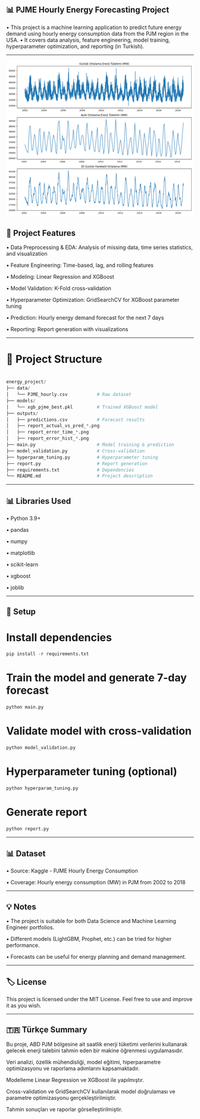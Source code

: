 ## 📊 PJME Hourly Energy Forecasting Project

• This project is a machine learning application to predict future energy demand using hourly energy consumption data from the PJM region in the USA.
• It covers data analysis, feature engineering, model training, hyperparameter optimization, and reporting (in Turkish).

---

![Energy Forecast Overview](outputs/all_in_one.png)


## 🚀 Project Features

• Data Preprocessing & EDA: Analysis of missing data, time series statistics, and visualization

• Feature Engineering: Time-based, lag, and rolling features

• Modeling: Linear Regression and XGBoost

• Model Validation: K-Fold cross-validation

• Hyperparameter Optimization: GridSearchCV for XGBoost parameter tuning

• Prediction: Hourly energy demand forecast for the next 7 days

• Reporting: Report generation with visualizations

---

# 📂 Project Structure
```python

energy_project/
├── data/
│   └── PJME_hourly.csv           # Raw dataset
├── models/
│   └── xgb_pjme_best.pkl         # Trained XGBoost model
├── outputs/
│   ├── predictions.csv           # Forecast results
│   ├── report_actual_vs_pred_*.png
│   ├── report_error_time_*.png
│   ├── report_error_hist_*.png
├── main.py                       # Model training & prediction
├── model_validation.py           # Cross-validation
├── hyperparam_tuning.py          # Hyperparameter tuning
├── report.py                     # Report generation
├── requirements.txt              # Dependencies
└── README.md                     # Project description

```

---


## 📊 Libraries Used

• Python 3.9+

• pandas

• numpy

• matplotlib

• scikit-learn

• xgboost

• joblib

---

## 🔧 Setup

# Install dependencies
```python
pip install -r requirements.txt
```

# Train the model and generate 7-day forecast
```python
python main.py
```

# Validate model with cross-validation
```python
python model_validation.py
```

# Hyperparameter tuning (optional)
```python
python hyperparam_tuning.py
```

# Generate report
```python
python report.py
```
---

## 📊 Dataset

• Source: Kaggle - PJME Hourly Energy Consumption

• Coverage: Hourly energy consumption (MW) in PJM from 2002 to 2018

---

## 💡 Notes

• The project is suitable for both Data Science and Machine Learning Engineer portfolios.

• Different models (LightGBM, Prophet, etc.) can be tried for higher performance.

• Forecasts can be useful for energy planning and demand management.

---

## 🏷 License

This project is licensed under the MIT License.
Feel free to use and improve it as you wish.

---


## 🇹🇷 Türkçe Summary

Bu proje, ABD PJM bölgesine ait saatlik enerji tüketimi verilerini kullanarak gelecek enerji talebini tahmin eden bir makine öğrenmesi uygulamasıdır.

Veri analizi, özellik mühendisliği, model eğitimi, hiperparametre optimizasyonu ve raporlama adımlarını kapsamaktadır.

Modelleme Linear Regression ve XGBoost ile yapılmıştır.

Cross-validation ve GridSearchCV kullanılarak model doğrulaması ve parametre optimizasyonu gerçekleştirilmiştir.

Tahmin sonuçları ve raporlar görselleştirilmiştir.
